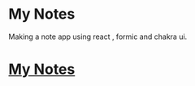 # My Notes

Making a note app using react , formic and chakra ui.

# [My Notes](https://knightfury16.github.io/my-note-react/)
